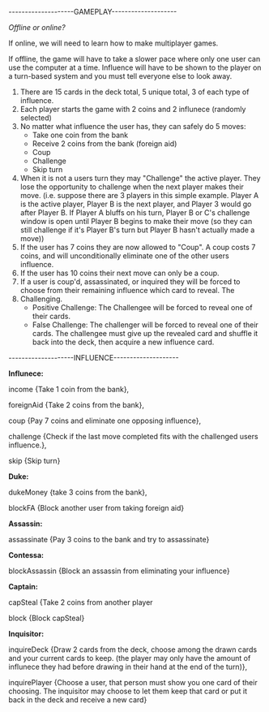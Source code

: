 --------------------GAMEPLAY--------------------

*Offline or online?*

If online, we will need to learn how to make multiplayer games.

If offline, the game will have to take a slower pace where only one user can use the computer at a time. Influence will have to be shown to the player on a turn-based system and you must tell everyone else to look away.

1. There are 15 cards in the deck total, 5 unique total, 3 of each type of influence.
2. Each player starts the game with 2 coins and 2 influnece (randomly selected)
3. No matter what influence the user has, they can safely do 5 moves:
    - Take one coin from the bank
    - Receive 2 coins from the bank (foreign aid)
    - Coup
    - Challenge
    - Skip turn
 4. When it is not a users turn they may "Challenge" the active player. They lose the opportunity to challenge when the next player makes their move. (i.e. suppose there are 3 players in this simple example. Player A is the active player, Player B is the next player, and Player 3 would go after Player B. If Player A bluffs on his turn, Player B or C's challenge window is open until Player B begins to make their move (so they can still challenge if it's Player B's turn but Player B hasn't actually made a move))
 5. If the user has 7 coins they are now allowed to "Coup". A coup costs 7 coins, and will unconditionally eliminate one of the other users influence. 
 6. If the user has 10 coins their next move can only be a coup.
 7. If a user is coup'd, assassinated, or inquired they will be forced to choose from their remaining influence which card to reveal. The
 8. Challenging.
    - Positive Challenge: The Challengee will be forced to reveal one of their cards.
    - False Challenge: The challenger will be forced to reveal one of their cards. The challengee must give up the revealed card and shuffle it back into the deck, then acquire a new influence card.


--------------------INFLUENCE--------------------

**Influnece:**

income {Take 1 coin from the bank},

foreignAid {Take 2 coins from the bank},

coup {Pay 7 coins and eliminate one opposing influence},

challenge {Check if the last move completed fits with the challenged users influence.},

skip {Skip turn}

**Duke:**

dukeMoney {take 3 coins from the bank},

blockFA {Block another user from taking foreign aid}

**Assassin:**

assassinate {Pay 3 coins to the bank and try to assassinate}

**Contessa:**

blockAssassin {Block an assassin from eliminating your influence}

**Captain:**

capSteal {Take 2 coins from another player

block {Block capSteal}

**Inquisitor:**

inquireDeck {Draw 2 cards from the deck, choose among the drawn cards and your current cards to keep. (the player may only have the amount of influnece they had before drawing in their hand at the end of the turn)},

inquirePlayer {Choose a user, that person must show you one card of their choosing. The inquisitor may choose to let them keep that card or put it back in the deck and receive a new card}

